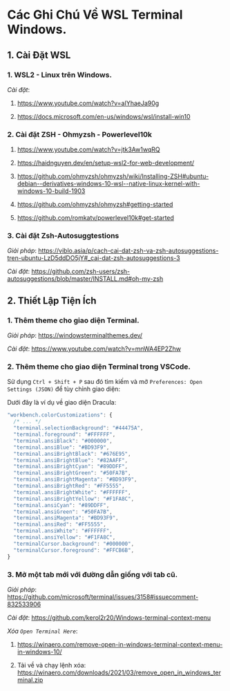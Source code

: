# Các Ghi Chú Về WSL Terminal Windows.

## 1. Cài Đặt WSL

### 1. WSL2 - Linux trên Windows.

*Cài đặt*:

1. https://www.youtube.com/watch?v=aIYhaeJa90g

2. https://docs.microsoft.com/en-us/windows/wsl/install-win10

### 2. Cài đặt ZSH - Ohmyzsh - Powerlevel10k

1. https://www.youtube.com/watch?v=jtk3Aw1wqRQ

2. https://haidnguyen.dev/en/setup-wsl2-for-web-development/

3. https://github.com/ohmyzsh/ohmyzsh/wiki/Installing-ZSH#ubuntu-debian--derivatives-windows-10-wsl--native-linux-kernel-with-windows-10-build-1903

4. https://github.com/ohmyzsh/ohmyzsh#getting-started

5. https://github.com/romkatv/powerlevel10k#get-started

### 3. Cài đặt Zsh-Autosuggtestions

*Giải pháp*: https://viblo.asia/p/cach-cai-dat-zsh-va-zsh-autosuggestions-tren-ubuntu-LzD5ddDO5jY#_cai-dat-zsh-autosuggestions-3

*Cài đặt*: https://github.com/zsh-users/zsh-autosuggestions/blob/master/INSTALL.md#oh-my-zsh

## 2. Thiết Lập Tiện Ích

### 1. Thêm theme cho giao diện Terminal.

*Giải pháp*: https://windowsterminalthemes.dev/

*Cài đặt*: https://www.youtube.com/watch?v=mnWA4EP2Zhw

### 2. Thêm theme cho giao diện Terminal trong VSCode.

Sử dụng `Ctrl + Shift + P` sau đó tìm kiếm và mở `Preferences: Open Settings (JSON)` để tùy chỉnh giao diện:

Dưới đây là ví dụ về giao diện Dracula:

```js
"workbench.colorCustomizations": {
  /* ... */
  "terminal.selectionBackground": "#44475A",
  "terminal.foreground": "#FFFFFF",
  "terminal.ansiBlack": "#000000",
  "terminal.ansiBlue": "#BD93F9",
  "terminal.ansiBrightBlack": "#676E95",
  "terminal.ansiBrightBlue": "#82AAFF",
  "terminal.ansiBrightCyan": "#89DDFF",
  "terminal.ansiBrightGreen": "#50FA7B",
  "terminal.ansiBrightMagenta": "#BD93F9",
  "terminal.ansiBrightRed": "#FF5555",
  "terminal.ansiBrightWhite": "#FFFFFF",
  "terminal.ansiBrightYellow": "#F1FA8C",
  "terminal.ansiCyan": "#89DDFF",
  "terminal.ansiGreen": "#50FA7B",
  "terminal.ansiMagenta": "#BD93F9",
  "terminal.ansiRed": "#FF5555",
  "terminal.ansiWhite": "#FFFFFF",
  "terminal.ansiYellow": "#F1FA8C",
  "terminalCursor.background": "#000000",
  "terminalCursor.foreground": "#FFCB6B",
}
```

### 3. Mở một tab mới với đường dẫn giống với tab cũ.

*Giải pháp*: https://github.com/microsoft/terminal/issues/3158#issuecomment-832533906

*Cài đặt*: https://github.com/kerol2r20/Windows-terminal-context-menu

*Xóa `Open Terminal Here`*: 

1. https://winaero.com/remove-open-in-windows-terminal-context-menu-in-windows-10/

2. Tải về và chạy lệnh xóa: https://winaero.com/downloads/2021/03/remove_open_in_windows_terminal.zip
